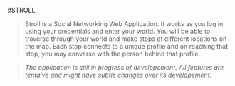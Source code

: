 #STROLL

> Stroll is a Social Networking Web Application.
> It works as you log in using your credentials and enter your world.
> You will be able to traverse through your world and make stops at different locations on the map.
> Each stop connects to a unique proflie and on reaching that stop, you may converse with the person behind that profile.

> *The application is still in progress of developement. All features are tentaive and might have subtle changes over its developement.*
